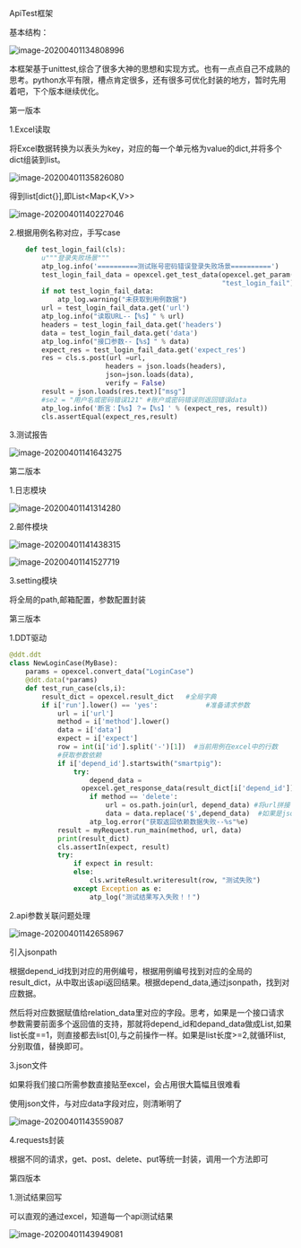 ApiTest框架

基本结构：

![image-20200401134808996](C:\Users\jctong\AppData\Roaming\Typora\typora-user-images\image-20200401134808996.png)



本框架基于unittest,综合了很多大神的思想和实现方式。也有一点点自己不成熟的思考。python水平有限，槽点肯定很多，还有很多可优化封装的地方，暂时先用着吧，下个版本继续优化。

第一版本

1.Excel读取

将Excel数据转换为以表头为key，对应的每一个单元格为value的dict,并将多个dict组装到list。

![image-20200401135826080](C:\Users\jctong\AppData\Roaming\Typora\typora-user-images\image-20200401135826080.png)

得到list[dict{}],即List<Map<K,V>>

![image-20200401140227046](C:\Users\jctong\AppData\Roaming\Typora\typora-user-images\image-20200401140227046.png)

2.根据用例名称对应，手写case

```python
    def test_login_fail(cls):
        u"""登录失败场景"""
        atp_log.info('==========测试账号密码错误登录失败场景==========')
        test_login_fail_data = opexcel.get_test_data(opexcel.get_param("LoginCase"),
                                                     "test_login_fail")  #
        if not test_login_fail_data:
            atp_log.warning("未获取到用例数据")
        url = test_login_fail_data.get('url')
        atp_log.info("读取URL--【%s】" % url)
        headers = test_login_fail_data.get('headers')
        data = test_login_fail_data.get('data')
        atp_log.info("接口参数--【%s】" % data)
        expect_res = test_login_fail_data.get('expect_res')
        res = cls.s.post(url =url,
                        headers = json.loads(headers),
                        json=json.loads(data),
                        verify = False)
        result = json.loads(res.text)["msg"]
        #se2 = "用户名或密码错误121" #账户或密码错误则返回错误data
        atp_log.info('断言：【%s】？=【%s】' % (expect_res, result))
        cls.assertEqual(expect_res,result)
```

3.测试报告

![image-20200401141643275](C:\Users\jctong\AppData\Roaming\Typora\typora-user-images\image-20200401141643275.png)

第二版本

1.日志模块

![image-20200401141314280](C:\Users\jctong\AppData\Roaming\Typora\typora-user-images\image-20200401141314280.png)

2.邮件模块

![image-20200401141438315](C:\Users\jctong\AppData\Roaming\Typora\typora-user-images\image-20200401141438315.png)

![image-20200401141527719](C:\Users\jctong\AppData\Roaming\Typora\typora-user-images\image-20200401141527719.png)

3.setting模块

将全局的path,邮箱配置，参数配置封装

第三版本

1.DDT驱动

```python
@ddt.ddt
class NewLoginCase(MyBase):    
    params = opexcel.convert_data("LoginCase")    
    @ddt.data(*params)    
    def test_run_case(cls,i):        
        result_dict = opexcel.result_dict   #全局字典        
        if i['run'].lower() == 'yes':            #准备请求参数            
            url = i['url']            
            method = i['method'].lower()            
            data = i['data']            
            expect = i['expect']            
            row = int(i['id'].split('-')[1])  #当前用例在excel中的行数            
            #获取参数依赖            
            if i['depend_id'].startswith("smartpig"):                
                try:                    
                    depend_data = 
                  opexcel.get_response_data(result_dict[i['depend_id']],i['depend_data']) #获取依赖的返回数据                    
                	if method == 'delete':                        
                    	url = os.path.join(url, depend_data) #将url拼接                    					else:                        
                        data = data.replace('$',depend_data)  #如果是json中的依赖参数，就替换                 except Exception as e:                    
                    atp_log.error("获取返回依赖数据失败--%s"%e)            
            result = myRequest.run_main(method, url, data)            			 					result_dict[i['id']] = result #将返回结果添加到全局字典            
            print(result_dict)            
            cls.assertIn(expect, result)            
            try:                
                if expect in result:                    			  										cls.writeResult.writeresult(row, "测试通过")                
                else:                    
                    cls.writeResult.writeresult(row, "测试失败")            
                except Exception as e:                
                    atp_log("测试结果写入失败！！")
```

2.api参数关联问题处理

![image-20200401142658967](C:\Users\jctong\AppData\Roaming\Typora\typora-user-images\image-20200401142658967.png)

引入jsonpath

根据depend_id找到对应的用例编号，根据用例编号找到对应的全局的result_dict，从中取出该api返回结果。根据depend_data,通过jsonpath，找到对应数据。

然后将对应数据赋值给relation_data里对应的字段。思考，如果是一个接口请求参数需要前面多个返回值的支持，那就将depend_id和depand_data做成List,如果list长度==1，则直接都去list[0],与之前操作一样。如果是list长度>=2,就循环list,分别取值，替换即可。

3.json文件

如果将我们接口所需参数直接贴至excel，会占用很大篇幅且很难看

使用json文件，与对应data字段对应，则清晰明了

![image-20200401143559087](C:\Users\jctong\AppData\Roaming\Typora\typora-user-images\image-20200401143559087.png)

4.requests封装

根据不同的请求，get、post、delete、put等统一封装，调用一个方法即可

第四版本

1.测试结果回写

可以直观的通过excel，知道每一个api测试结果

![image-20200401143949081](C:\Users\jctong\AppData\Roaming\Typora\typora-user-images\image-20200401143949081.png)
